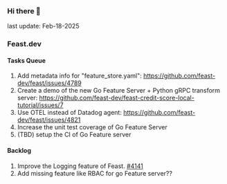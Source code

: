 <!--
**shuchu/shuchu** is a ✨ _special_ ✨ repository because its `README.md` (this file) appears on your GitHub profile.

Here are some ideas to get you started:

- 🔭 I’m currently working on ...
- 🌱 I’m currently learning ...
- 👯 I’m looking to collaborate on ...
- 🤔 I’m looking for help with ...
- 💬 Ask me about ...
- 📫 How to reach me: ...
- 😄 Pronouns: ...
- ⚡ Fun fact: ...
-->

### Hi there 👋
last update: Feb-18-2025

### Feast.dev 

#### Tasks Queue 
1. Add metadata info for "feature_store.yaml": https://github.com/feast-dev/feast/issues/4789
2. Create a demo of the new Go Feature Server + Python gRPC transform server: https://github.com/feast-dev/feast-credit-score-local-tutorial/issues/7
3. Use OTEL instead of Datadog agent: https://github.com/feast-dev/feast/issues/4821
4. Increase the unit test coverage of Go Feature Server
5. (TBD) setup the CI of Go Feature server



#### Backlog
1. Improve the Logging feature of Feast. [#4141](https://github.com/feast-dev/feast/issues/4141)
2. Add missing feature like RBAC for go Feature server??


<!--
#### Misc:
1. MIT 6.824 course project
2. C++ server-side programming practice.
3. LangChain (RAG only)
-->


